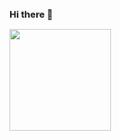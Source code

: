 ### Hi there 👋
<img height="180em" src="https://github-readme-stats.vercel.app/api?username=aparsh&show_icons=true&hide_border=true&&count_private=true&include_all_commits=true" />
